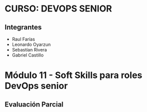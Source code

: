 # CURSO: DEVOPS SENIOR

## Integrantes
* Raul Farías
* Leonardo Oyarzun
* Sebastían Rivera
* Gabriel Castillo

# Módulo 11 - Soft Skills para roles DevOps senior

## Evaluación Parcial
